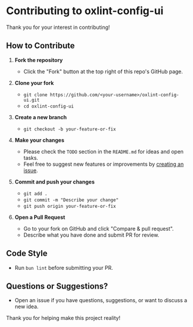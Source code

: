 # Contributing to oxlint-config-ui

Thank you for your interest in contributing!

## How to Contribute

1. **Fork the repository**
   - Click the "Fork" button at the top right of this repo's GitHub page.

2. **Clone your fork**
   - `git clone https://github.com/<your-username>/oxlint-config-ui.git`
   - `cd oxlint-config-ui`

3. **Create a new branch**
   - `git checkout -b your-feature-or-fix`

4. **Make your changes**
   - Please check the `TODO` section in the `README.md` for ideas and open tasks.
   - Feel free to suggest new features or improvements by [creating an issue](https://github.com/holoflash/oxlint-config-ui/issues).

5. **Commit and push your changes**
   - `git add .`
   - `git commit -m "Describe your change"`
   - `git push origin your-feature-or-fix`

6. **Open a Pull Request**
   - Go to your fork on GitHub and click "Compare & pull request".
   - Describe what you have done and submit PR for review.

## Code Style
- Run `bun lint` before submitting your PR.

## Questions or Suggestions?
- Open an issue if you have questions, suggestions, or want to discuss a new idea.

Thank you for helping make this project reality!
